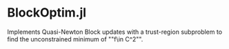 # BlockOptim.jl
Implements Quasi-Newton Block updates with a trust-region subproblem to find the unconstrained minimum of ""f\in C^2"".
